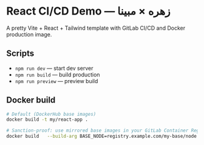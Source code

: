 # React CI/CD Demo — زهره × مبینا

A pretty Vite + React + Tailwind template with GitLab CI/CD and Docker production image.

## Scripts
- `npm run dev` — start dev server
- `npm run build` — build production
- `npm run preview` — preview build

## Docker build
```bash
# Default (DockerHub base images)
docker build -t my/react-app .

# Sanction-proof: use mirrored base images in your GitLab Container Registry
docker build   --build-arg BASE_NODE=registry.example.com/my-base/node:20-alpine   --build-arg BASE_NGINX=registry.example.com/my-base/nginx:1.27-alpine   -t registry.example.com/my-group/my-app:latest .
```
